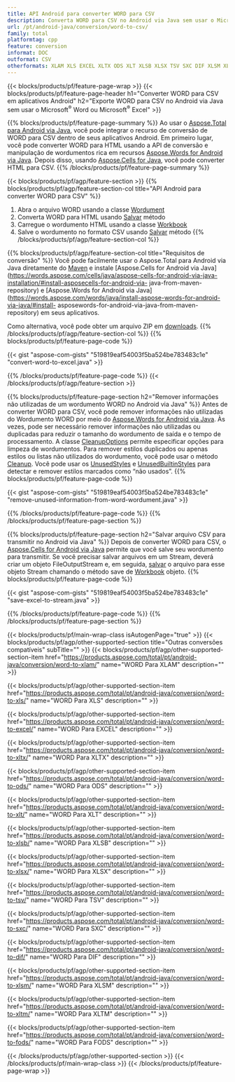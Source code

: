```yaml
---
title: API Android para converter WORD para CSV
description: Converta WORD para CSV no Android via Java sem usar o Microsoft Word ou o Microsoft Excel
url: /pt/android-java/conversion/word-to-csv/
family: total
platformtag: cpp
feature: conversion
informat: DOC
outformat: CSV
otherformats: XLAM XLS EXCEL XLTX ODS XLT XLSB XLSX TSV SXC DIF XLSM XLTM FODS
---
```

{{< blocks/products/pf/feature-page-wrap >}}
{{< blocks/products/pf/feature-page-header h1="Converter WORD para CSV em aplicativos Android" h2="Exporte WORD para CSV no Android via Java sem usar o Microsoft<sup>&reg;</sup> Word ou Microsoft<sup>&reg;</sup> Excel" >}}

{{% blocks/products/pf/feature-page-summary %}}
Ao usar o [Aspose.Total para Android via Java](https://products.aspose.com/total/android-java/), você pode integrar o recurso de conversão de WORD para CSV dentro de seus aplicativos Android. Em primeiro lugar, você pode converter WORD para HTML usando a API de conversão e manipulação de wordumentos rica em recursos [Aspose.Words for Android via Java](https://products.aspose.com/words/android-java/). Depois disso, usando [Aspose.Cells for Java](https://products.aspose.com/cells/android-java/), você pode converter HTML para CSV. 
{{% /blocks/products/pf/feature-page-summary  %}}

{{< blocks/products/pf/agp/feature-section >}}
{{% blocks/products/pf/agp/feature-section-col title="API Android para converter WORD para CSV" %}}
1. Abra o arquivo WORD usando a classe [Wordument](https://reference.aspose.com/words/java/com.aspose.words/Wordument)
2. Converta WORD para HTML usando [Salvar](https://reference.aspose.com/words/java/com.aspose.words/Wordument#save(java.lang.String,com.aspose.words.SaveOptions) ) método
3. Carregue o wordumento HTML usando a classe [Workbook](https://reference.aspose.com/cells/java/com.aspose.cells/Workbook)
4. Salve o wordumento no formato CSV usando [Salvar](https://reference.aspose.com/cells/java/com.aspose.cells/workbook#save(java.lang.String,%20com.aspose.cells.SaveOptions)) método
{{% /blocks/products/pf/agp/feature-section-col %}}

{{% blocks/products/pf/agp/feature-section-col title="Requisitos de conversão" %}}
Você pode facilmente usar o Aspose.Total para Android via Java diretamente do [Maven](https://repository.aspose.com/webapp/#/artifacts/browse/tree/General/repo/com/aspose/aspose-total) e instale [Aspose.Cells for Android via Java](https://words.aspose.com/cells/java/aspose-cells-for-android-via-java-installation/#install-asposecells-for-android-via- java-from-maven-repository) e [Aspose.Words for Android via Java](https://words.aspose.com/words/java/install-aspose-words-for-android-via-java/#install- asposewords-for-android-via-java-from-maven-repository) em seus aplicativos.

Como alternativa, você pode obter um arquivo ZIP em [downloads](https://downloads.aspose.com/total/androidjava).
{{% /blocks/products/pf/agp/feature-section-col %}}
{{% blocks/products/pf/feature-page-code %}}

{{< gist "aspose-com-gists" "519819eaf54003f5ba524be783483c1e" "convert-word-to-excel.java" >}}


{{% /blocks/products/pf/feature-page-code %}}
{{< /blocks/products/pf/agp/feature-section >}}

{{% blocks/products/pf/feature-page-section  h2="Remover informações não utilizadas de um wordumento WORD no Android via Java" %}}
Antes de converter WORD para CSV, você pode remover informações não utilizadas do Wordumento WORD por meio do [Aspose.Words for Android via Java](https://products.aspose.com/words/android-java/). Às vezes, pode ser necessário remover informações não utilizadas ou duplicadas para reduzir o tamanho do wordumento de saída e o tempo de processamento. A classe [CleanupOptions](https://reference.aspose.com/words/java/com.aspose.words/CleanupOptions) permite especificar opções para limpeza de wordumentos. Para remover estilos duplicados ou apenas estilos ou listas não utilizados do wordumento, você pode usar o método [Cleanup](https://reference.aspose.com/words/java/com.aspose.words/Wordument#cleanup()). Você pode usar os [UnusedStyles](https://reference.aspose.com/words/java/com.aspose.words/cleanupoptions#UnusedStyles) e [UnusedBuiltinStyles](https://reference.aspose.com/words/java/com.aspose.words/cleanupoptions#UnusedBuiltinStyles) para detectar e remover estilos marcados como “não usados”.
{{% blocks/products/pf/feature-page-code %}}

{{< gist "aspose-com-gists" "519819eaf54003f5ba524be783483c1e" "remove-unused-information-from-word-wordument.java" >}}
{{% /blocks/products/pf/feature-page-code  %}}
{{% /blocks/products/pf/feature-page-section %}}

{{% blocks/products/pf/feature-page-section  h2="Salvar arquivo CSV para transmitir no Android via Java" %}}
Depois de converter WORD para CSV, o [Aspose.Cells for Android via Java](https://products.aspose.com/cells/android-java/) permite que você salve seu wordumento para transmitir. Se você precisar salvar arquivos em um Stream, deverá criar um objeto FileOutputStream e, em seguida, [salvar](https://reference.aspose.com/cells/java/com.aspose.cells/workbook#save(java.io.OutputStream,%20com.aspose.cells.SaveOptions)) o arquivo para esse objeto Stream chamando o método save de [Workbook](https://reference.aspose.com/cells/java/com.aspose.cells/Workbook) objeto.
{{% blocks/products/pf/feature-page-code %}}

{{< gist "aspose-com-gists" "519819eaf54003f5ba524be783483c1e" "save-excel-to-stream.java" >}}
{{% /blocks/products/pf/feature-page-code  %}}
{{% /blocks/products/pf/feature-page-section %}}

{{< blocks/products/pf/main-wrap-class isAutogenPage="true" >}}
{{< blocks/products/pf/agp/other-supported-section title="Outras conversões compatíveis" subTitle="" >}}
{{< blocks/products/pf/agp/other-supported-section-item href="https://products.aspose.com/total/pt/android-java/conversion/word-to-xlam/" name="WORD Para XLAM" description="" >}}

{{< blocks/products/pf/agp/other-supported-section-item href="https://products.aspose.com/total/pt/android-java/conversion/word-to-xls/" name="WORD Para XLS" description="" >}}

{{< blocks/products/pf/agp/other-supported-section-item href="https://products.aspose.com/total/pt/android-java/conversion/word-to-excel/" name="WORD Para EXCEL" description="" >}}

{{< blocks/products/pf/agp/other-supported-section-item href="https://products.aspose.com/total/pt/android-java/conversion/word-to-xltx/" name="WORD Para XLTX" description="" >}}

{{< blocks/products/pf/agp/other-supported-section-item href="https://products.aspose.com/total/pt/android-java/conversion/word-to-ods/" name="WORD Para ODS" description="" >}}

{{< blocks/products/pf/agp/other-supported-section-item href="https://products.aspose.com/total/pt/android-java/conversion/word-to-xlt/" name="WORD Para XLT" description="" >}}

{{< blocks/products/pf/agp/other-supported-section-item href="https://products.aspose.com/total/pt/android-java/conversion/word-to-xlsb/" name="WORD Para XLSB" description="" >}}

{{< blocks/products/pf/agp/other-supported-section-item href="https://products.aspose.com/total/pt/android-java/conversion/word-to-xlsx/" name="WORD Para XLSX" description="" >}}

{{< blocks/products/pf/agp/other-supported-section-item href="https://products.aspose.com/total/pt/android-java/conversion/word-to-tsv/" name="WORD Para TSV" description="" >}}

{{< blocks/products/pf/agp/other-supported-section-item href="https://products.aspose.com/total/pt/android-java/conversion/word-to-sxc/" name="WORD Para SXC" description="" >}}

{{< blocks/products/pf/agp/other-supported-section-item href="https://products.aspose.com/total/pt/android-java/conversion/word-to-dif/" name="WORD Para DIF" description="" >}}

{{< blocks/products/pf/agp/other-supported-section-item href="https://products.aspose.com/total/pt/android-java/conversion/word-to-xlsm/" name="WORD Para XLSM" description="" >}}

{{< blocks/products/pf/agp/other-supported-section-item href="https://products.aspose.com/total/pt/android-java/conversion/word-to-xltm/" name="WORD Para XLTM" description="" >}}

{{< blocks/products/pf/agp/other-supported-section-item href="https://products.aspose.com/total/pt/android-java/conversion/word-to-fods/" name="WORD Para FODS" description="" >}}


{{< /blocks/products/pf/agp/other-supported-section >}}
{{< /blocks/products/pf/main-wrap-class >}}
{{< /blocks/products/pf/feature-page-wrap >}}